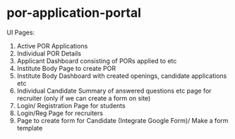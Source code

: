 # por-application-portal

UI Pages:
1. Active POR Applications
2. Individual POR Details 
3. Applicant Dashboard consisting of PORs applied to etc
4. Institute Body Page to create POR
5. Institute Body Dashboard with created openings, candidate applications etc 
6. Individual Candidate Summary of answered questions etc page for recruiter (only if we can create a form on site)
7. Login/ Registration Page for students
8. Login/Reg Page for recruiters
9. Page to create form for Candidate (Integrate Google Form)/ Make a form template
